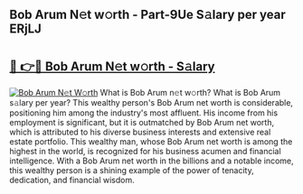 ## Bob Arum N𝚎t w𝚘rth - Part-9Ue S𝚊lary per year ERjLJ

# <h2><a href="http://gc1fc5z.nevu.top/?p=Bob+Arum">🔗 👉🔴 Bob Arum N𝚎t w𝚘rth - S𝚊lary</a></h2>

[![Bob Arum N𝚎t W𝚘rth](https://i.imgur.com/Oavwk0R.jpeg)](http://gc1fc5z.nevu.top/?p=Bob+Arum)
What is Bob Arum n𝚎t w𝚘rth? What is Bob Arum s𝚊lary per year?
This wealthy person's Bob Arum net worth is considerable, positioning him among the industry's most affluent. His income from his employment is significant, but it is outmatched by Bob Arum net worth, which is attributed to his diverse business interests and extensive real estate portfolio. This wealthy man, whose Bob Arum net worth is among the highest in the world, is recognized for his business acumen and financial intelligence. With a Bob Arum net worth in the billions and a notable income, this wealthy person is a shining example of the power of tenacity, dedication, and financial wisdom.
